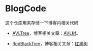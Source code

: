 # BlogCode

这个仓库用来存储一下博客内相关代码

- [AVLTree](https://github.com/anscor/BlogCode/tree/master/AVLTree)，博客相关文章：[AVL树](https://blog.anscor-x.top/AVL%E6%A0%91/)。

- [RedBlackTree](https://github.com/anscor/BlogCode/tree/master/RedBlackTree)，博客相关文章：[红黑树](https://blog.anscor-x.top/红黑树/)
